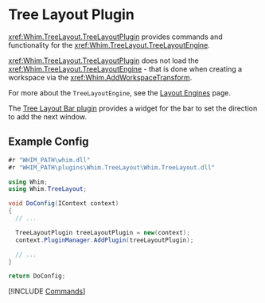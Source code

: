 # Tree Layout Plugin

<xref:Whim.TreeLayout.TreeLayoutPlugin> provides commands and functionality for the <xref:Whim.TreeLayout.TreeLayoutEngine>.

<xref:Whim.TreeLayout.TreeLayoutPlugin> does not load the <xref:Whim.TreeLayout.TreeLayoutEngine> - that is done when creating a workspace via the <xref:Whim.AddWorkspaceTransform>.

For more about the `TreeLayoutEngine`, see the [Layout Engines](../../configure/core/layout-engines.md#treelayoutengine) page.

The [Tree Layout Bar plugin](./tree-layout-bar.md) provides a widget for the bar to set the direction to add the next window.

## Example Config

```csharp
#r "WHIM_PATH\whim.dll"
#r "WHIM_PATH\plugins\Whim.TreeLayout\Whim.TreeLayout.dll"

using Whim;
using Whim.TreeLayout;

void DoConfig(IContext context)
{
  // ...

  TreeLayoutPlugin treeLayoutPlugin = new(context);
  context.PluginManager.AddPlugin(treeLayoutPlugin);

  // ...
}

return DoConfig;
```

[!INCLUDE [Commands](../../_includes/plugins/tree-layout.md)]
